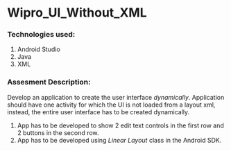 # Wipro_UI_Without_XML

### Technologies used:

1. Android Studio
2. Java
3. XML

### Assesment Description:

Develop an application to create the user interface *dynamically*. Application should have one activity for which the UI is not 
loaded from a layout xml, instead, the entire user interface has to be created dynamically.
1. App has to be developed to show 2 edit text controls in the first row and 2 buttons in the second row. 
2. App has to be developed using *Linear Layout* class in the Android SDK.
